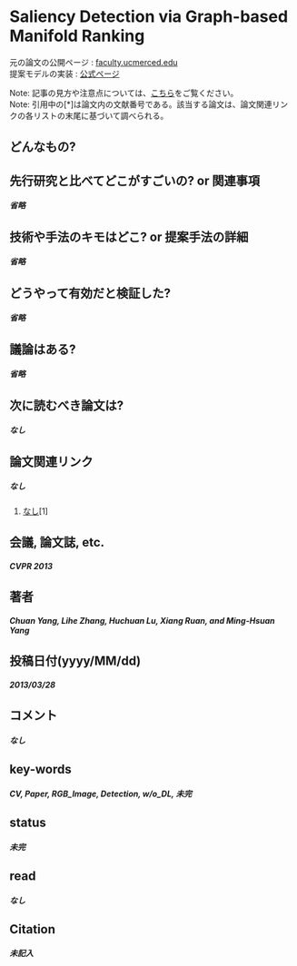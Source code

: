 # Saliency Detection via Graph-based Manifold Ranking

元の論文の公開ページ : [faculty.ucmerced.edu](https://faculty.ucmerced.edu/mhyang/project/cvpr13_saliency/cvpr13_saliency_final.pdf)  
提案モデルの実装 : [公式ページ](https://faculty.ucmerced.edu/mhyang/project/cvpr13_saliency/cvprsaliency.htm)  

Note: 記事の見方や注意点については、[こちら](/)をご覧ください。  
Note: 引用中の[*]は論文内の文献番号である。該当する論文は、論文関連リンクの各リストの末尾に基づいて調べられる。

## どんなもの?

## 先行研究と比べてどこがすごいの? or 関連事項
##### 省略

## 技術や手法のキモはどこ? or 提案手法の詳細
##### 省略

## どうやって有効だと検証した?
##### 省略

## 議論はある?
##### 省略

## 次に読むべき論文は?
##### なし

## 論文関連リンク
##### なし
1. [なし]()[1]

## 会議, 論文誌, etc.
##### CVPR 2013

## 著者
##### Chuan Yang, Lihe Zhang, Huchuan Lu, Xiang Ruan, and Ming-Hsuan Yang

## 投稿日付(yyyy/MM/dd)
##### 2013/03/28

## コメント
##### なし

## key-words
##### CV, Paper, RGB_Image, Detection, w/o_DL, 未完

## status
##### 未完

## read
##### なし

## Citation
##### 未記入
